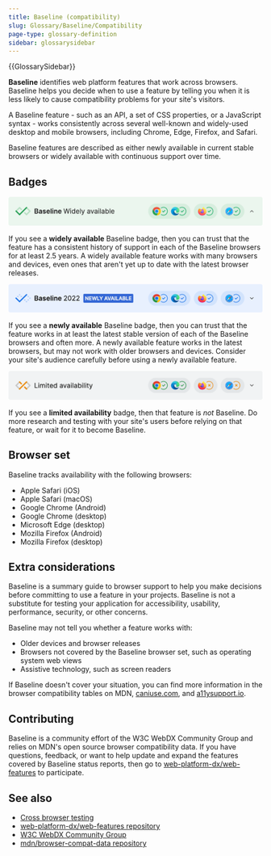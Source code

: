```yaml
---
title: Baseline (compatibility)
slug: Glossary/Baseline/Compatibility
page-type: glossary-definition
sidebar: glossarysidebar
---
```


{{GlossarySidebar}}

**Baseline** identifies web platform features that work across browsers.
Baseline helps you decide when to use a feature by telling you when it is less likely to cause compatibility problems for your site's visitors.

A Baseline feature - such as an API, a set of CSS properties, or a JavaScript syntax - works consistently across several well-known and widely-used desktop and mobile browsers, including Chrome, Edge, Firefox, and Safari.

Baseline features are described as either newly available in current stable browsers or widely available with continuous support over time.

## Badges

![Green widget with the checkmark: Baseline, widely available. Four browsers logos, all with checkmarks.](high.png)

If you see a **widely available** Baseline badge, then you can trust that the feature has a consistent history of support in each of the Baseline browsers for at least 2.5 years.
A widely available feature works with many browsers and devices, even ones that aren't yet up to date with the latest browser releases.

![Blue widget with the checkmark: Baseline 2022, newly available. Four browsers' logos, all with checkmarks.](limited.png)

If you see a **newly available** Baseline badge, then you can trust that the feature works in at least the latest stable version of each of the Baseline browsers and often more.
A newly available feature works in the latest browsers, but may not work with older browsers and devices.
Consider your site's audience carefully before using a newly available feature.

![Grey widget with the cross: limited availability. Four browsers' logos, two with checkmarks, two with crosses.](low.png)

If you see a **limited availability** badge, then that feature is _not_ Baseline.
Do more research and testing with your site's users before relying on that feature, or wait for it to become Baseline.

## Browser set

Baseline tracks availability with the following browsers:

- Apple Safari (iOS)
- Apple Safari (macOS)
- Google Chrome (Android)
- Google Chrome (desktop)
- Microsoft Edge (desktop)
- Mozilla Firefox (Android)
- Mozilla Firefox (desktop)

## Extra considerations

Baseline is a summary guide to browser support to help you make decisions before committing to use a feature in your projects.
Baseline is not a substitute for testing your application for accessibility, usability, performance, security, or other concerns.

Baseline may not tell you whether a feature works with:

- Older devices and browser releases
- Browsers not covered by the Baseline browser set, such as operating system web views
- Assistive technology, such as screen readers

If Baseline doesn't cover your situation, you can find more information in the browser compatibility tables on MDN, [caniuse.com](https://caniuse.com/), and [a11ysupport.io](https://a11ysupport.io/).

## Contributing

Baseline is a community effort of the W3C WebDX Community Group and relies on MDN's open source browser compatibility data.
If you have questions, feedback, or want to help update and expand the features covered by Baseline status reports, then go to [web-platform-dx/web-features](https://github.com/web-platform-dx/web-features) to participate.

## See also

- [Cross browser testing](/en-US/docs/Learn/Tools_and_testing/Cross_browser_testing)
- [web-platform-dx/web-features repository](https://github.com/web-platform-dx/web-features)
- [W3C WebDX Community Group](https://www.w3.org/community/webdx/)
- [mdn/browser-compat-data repository](https://github.com/mdn/browser-compat-data)
